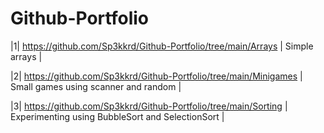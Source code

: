 # Github-Portfolio

|1| https://github.com/Sp3kkrd/Github-Portfolio/tree/main/Arrays | Simple arrays |

|2| https://github.com/Sp3kkrd/Github-Portfolio/tree/main/Minigames | Small games using scanner and random |

|3| https://github.com/Sp3kkrd/Github-Portfolio/tree/main/Sorting | Experimenting using BubbleSort and SelectionSort |
